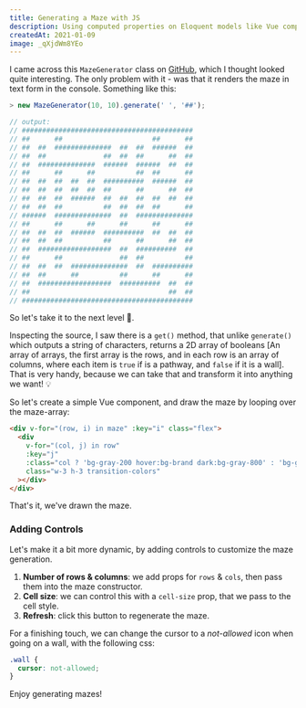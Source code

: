 ```yaml
---
title: Generating a Maze with JS
description: Using computed properties on Eloquent models like Vue computed properties
createdAt: 2021-01-09
image: _qXjdWm8YEo
---
```


I came across this `MazeGenerator` class on [GitHub](https://github.com/rendertom/Maze-Generator), which I thought looked quite interesting. The only problem with it - was that it renders the maze in text form in the console. Something like this:

```js
> new MazeGenerator(10, 10).generate(' ', '##');

// output:
// ##########################################
// ##      ##                      ##      ##
// ##  ##  ##############  ##  ##  ######  ##
// ##  ##              ##  ##  ##      ##  ##
// ##  ##############  ######  ######  ##  ##
// ##      ##      ##          ##  ##      ##
// ##  ##  ##  ##  ##  ##########  ######  ##
// ##  ##  ##  ##  ##  ##      ##      ##  ##
// ##  ##  ##  ######  ##  ##  ##  ##  ##  ##
// ##  ##  ##          ##  ##  ##  ##      ##
// ######  ##############  ##  ##############
// ##      ##      ##      ##      ##      ##
// ##  ##  ##  ######  ##########  ##  ##  ##
// ##  ##  ##          ##      ##      ##  ##
// ##  ##################  ##  ##########  ##
// ##      ##              ##  ##          ##
// ##  ##  ##  ##############  ##  ##########
// ##  ##      ##          ##      ##      ##
// ##  ##################  ##########  ##  ##
// ##                                  ##  ##
// ##########################################
```

So let's take it to the next level 🚀.

Inspecting the source, I saw there is a `get()` method, that unlike `generate()` which outputs a string of characters, returns a 2D array of booleans [An array of arrays, the first array is the rows, and in each row is an array of columns, where each item is `true` if is a pathway, and `false` if it is a wall]. That is very handy, because we can take that and transform it into anything we want! 💡

So let's create a simple Vue component, and draw the maze by looping over the maze-array:

```html
<div v-for="(row, i) in maze" :key="i" class="flex">
  <div
    v-for="(col, j) in row"
    :key="j"
    :class="col ? 'bg-gray-200 hover:bg-brand dark:bg-gray-800' : 'bg-gray-900 dark:bg-gray-300'"
    class="w-3 h-3 transition-colors"
  ></div>
</div>
```

That's it, we've drawn the maze.

<maze :show-controls="false"></maze>

### Adding Controls

Let's make it a bit more dynamic, by adding controls to customize the maze generation.

1. **Number of rows & columns**: we add props for `rows` & `cols`, then pass them into the maze constructor.
2. **Cell size**: we can control this with a `cell-size` prop, that we pass to the cell style.
3. **Refresh**: click this button to regenerate the maze.

<maze :cols="20" :rows="20" :cell-size="8"></maze>

For a finishing touch, we can change the cursor to a *not-allowed* icon when going on a wall, with the following css:

```css
.wall {
  cursor: not-allowed;
}
```

Enjoy generating mazes!

